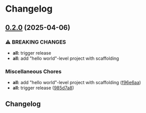 # Changelog

## [0.2.0](https://github.com/tkk2112/zmux/compare/v0.1.0...v0.2.0) (2025-04-06)


### ⚠ BREAKING CHANGES

* **all:** trigger release
* **all:** add "hello world"-level project with scaffolding

### Miscellaneous Chores

* **all:** add "hello world"-level project with scaffolding ([f96e6aa](https://github.com/tkk2112/zmux/commit/f96e6aa8d64ccab66c0720d793ae48139dc77b56))
* **all:** trigger release ([985d7a8](https://github.com/tkk2112/zmux/commit/985d7a89f81f95d1c6631109cc54f9fd4693cc0f))

## Changelog
